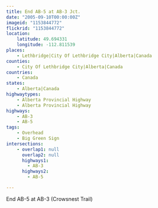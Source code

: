 ```yaml
---
title: End AB-5 at AB-3 Jct.
date: "2005-09-10T00:00:00Z"
imageid: "1153844772"
flickrid: "1153844772"
location:
    latitude: 49.694331
    longitude: -112.811539
places:
    - Lethbridge|City Of Lethbridge City|Alberta|Canada
counties:
    - City Of Lethbridge City|Alberta|Canada
countries:
    - Canada
states:
    - Alberta|Canada
highwaytypes:
    - Alberta Provincial Highway
    - Alberta Provincial Highway
highways:
    - AB-3
    - AB-5
tags:
    - Overhead
    - Big Green Sign
intersections:
    - overlap1: null
      overlap2: null
      highways1:
        - AB-3
      highways2:
        - AB-5

---
```

End AB-5 at AB-3 (Crowsnest Trail)